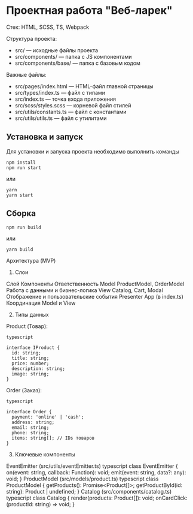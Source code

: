 # Проектная работа "Веб-ларек"

Стек: HTML, SCSS, TS, Webpack

Структура проекта:
- src/ — исходные файлы проекта
- src/components/ — папка с JS компонентами
- src/components/base/ — папка с базовым кодом

Важные файлы:
- src/pages/index.html — HTML-файл главной страницы
- src/types/index.ts — файл с типами
- src/index.ts — точка входа приложения
- src/scss/styles.scss — корневой файл стилей
- src/utils/constants.ts — файл с константами
- src/utils/utils.ts — файл с утилитами

## Установка и запуск
Для установки и запуска проекта необходимо выполнить команды

```
npm install
npm run start
```

или

```
yarn
yarn start
```
## Сборка

```
npm run build
```

или

```
yarn build
```
Архитектура (MVP)

1. Слои

Слой	Компоненты	Ответственность
Model	ProductModel, OrderModel	Работа с данными и бизнес-логика
View	Catalog, Cart, Modal	Отображение и пользовательские события
Presenter	App (в index.ts)	Координация Model и View

2. Типы данных

Product (Товар):

```
typescript

interface IProduct {
  id: string;
  title: string;
  price: number;
  description: string;
  image: string;
}
```


Order (Заказ):
```
typescript

interface Order {
  payment: 'online' | 'cash';
  address: string;
  email: string;
  phone: string;
  items: string[]; // IDs товаров
}
```
3. Ключевые компоненты

EventEmitter (src/utils/eventEmitter.ts)
typescript
class EventEmitter {
  on(event: string, callback: Function): void;
  emit(event: string, data?: any): void;
}
ProductModel (src/models/product.ts)
typescript
class ProductModel {
  getProducts(): Promise<Product[]>;
  getProductById(id: string): Product | undefined;
}
Catalog (src/components/catalog.ts)
typescript
class Catalog {
  render(products: Product[]): void;
  onCardClick: (productId: string) => void;
}